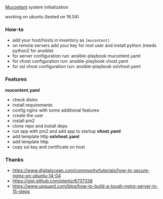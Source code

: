 [Mucontent](https://github.com/anddimario/mucontent) system initialization

working on ubuntu (tested on 16.04)

### How-to
- add your host/hosts in inventory as `[mucontent]`
- on remote servers add your key for root user and install python (needs python2 for ansible)
- for server configuration run: ansible-playbook mucontent.yaml
- for vhost configuration run: ansible-playbook vhost.yaml
- for ssl vhost configuration run: ansible-playbook sslvhost.yaml

### Features
**mucontent.yaml**    
- check distro
- install requirements
- config nginx with some additional features
- create the user
- install pm2
- clone repo and install deps
- run app with pm2 and add app to startup
**vhost.yaml**    
- add template http
**sslvhost.yaml**    
- add template http
- copy ssl key and certificate on host


### Thanks
- https://www.digitalocean.com/community/tutorials/how-to-secure-nginx-on-ubuntu-14-04
- https://gist.github.com/plentz/6737338
- https://www.upguard.com/blog/how-to-build-a-tough-nginx-server-in-15-steps